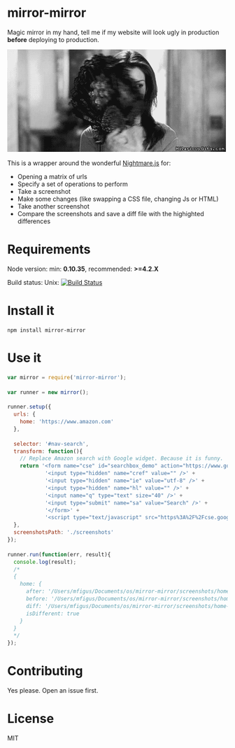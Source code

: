mirror-mirror
=============

Magic mirror in my hand, tell me if my website will look ugly in production **before** deploying to production.

![img](https://raw.githubusercontent.com/matteofigus/mirror-mirror/master/img/mirror.gif)

This is a wrapper around the wonderful [Nightmare.js](https://github.com/segmentio/nightmare) for:

* Opening a matrix of urls
* Specify a set of operations to perform
* Take a screenshot
* Make some changes (like swapping a CSS file, changing Js or HTML)
* Take another screenshot
* Compare the screenshots and save a diff file with the highighted differences

# Requirements

Node version: min: **0.10.35**, recommended: **>=4.2.X**

Build status: Unix: [![Build Status](https://secure.travis-ci.org/matteofigus/mirror-mirror.png?branch=master)](http://travis-ci.org/matteofigus/mirror-mirror)

# Install it

```shell
npm install mirror-mirror
```

# Use it

```js
var mirror = require('mirror-mirror');

var runner = new mirror();

runner.setup({
  urls: {
    home: 'https://www.amazon.com'
  },

  selector: '#nav-search',
  transform: function(){
    // Replace Amazon search with Google widget. Because it is funny.
    return '<form name="cse" id="searchbox_demo" action="https://www.google.com/cse">' +
            '<input type="hidden" name="cref" value="" />' +
            '<input type="hidden" name="ie" value="utf-8" />' +
            '<input type="hidden" name="hl" value="" />' +
            '<input name="q" type="text" size="40" />' +
            '<input type="submit" name="sa" value="Search" />' +
            '</form>' +
            '<script type="text/javascript" src="https%3A%2F%2Fcse.google.com%2Fcse/tools/onthefly?form=searchbox_demo&lang="></script>';
  },
  screenshotsPath: './screenshots'
});

runner.run(function(err, result){
  console.log(result);
  /*
  {
    home: {
      after: '/Users/mfigus/Documents/os/mirror-mirror/screenshots/home-after.png',
      before: '/Users/mfigus/Documents/os/mirror-mirror/screenshots/home-before.png',
      diff: '/Users/mfigus/Documents/os/mirror-mirror/screenshots/home-diff.png',
      isDifferent: true
    }
  }
  */
});

```

# Contributing

Yes please. Open an issue first.

# License

MIT
